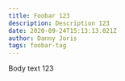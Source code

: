 ```yaml
---
title: Foobar 123
description: Description 123
date: 2020-09-24T15:13:13.021Z
author: Danny Joris
tags: foobar-tag
---
```


Body text  123